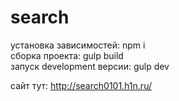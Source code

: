 # search

установка зависимостей: npm i  
сборка проекта: gulp build  
запуск development версии: gulp dev  

сайт тут: http://search0101.h1n.ru/
